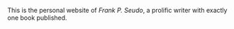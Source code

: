 This is the personal website of _Frank P. Seudo_, a prolific writer with exactly one book published.
